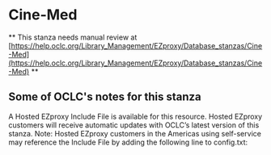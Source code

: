 # Cine-Med
** This stanza needs manual review at [https://help.oclc.org/Library_Management/EZproxy/Database_stanzas/Cine-Med](https://help.oclc.org/Library_Management/EZproxy/Database_stanzas/Cine-Med) **

## Some of OCLC's notes for this stanza

A Hosted EZproxy Include File is available for this resource. Hosted EZproxy customers will receive automatic updates with OCLC&rsquo;s latest version of this stanza. Note: Hosted EZproxy customers in the Americas using self-service may reference the Include File by adding the following line to config.txt:

&nbsp;

&nbsp;
